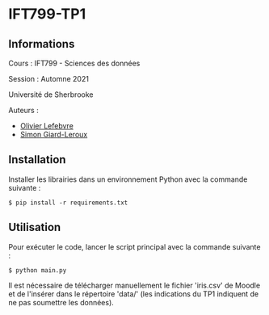 # IFT799-TP1

## Informations
Cours : IFT799 - Sciences des données

Session : Automne 2021

Université de Sherbrooke

Auteurs :
- [Olivier Lefebvre](https://github.com/Olivier998)
- [Simon Giard-Leroux](https://github.com/sgiardl)

## Installation

Installer les librairies dans un environnement Python avec la commande suivante :
```
$ pip install -r requirements.txt
```

## Utilisation

Pour exécuter le code, lancer le script principal avec la commande suivante :
```
$ python main.py
```

Il est nécessaire de télécharger manuellement le fichier 'iris.csv' 
de Moodle et de l'insérer dans le répertoire 'data/' (les indications
du TP1 indiquent de ne pas soumettre les données).